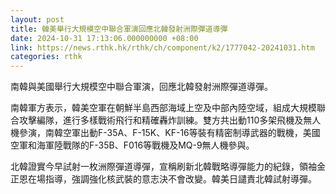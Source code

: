 ```yaml
---
layout: post
title: 韓美舉行大規模空中聯合軍演回應北韓發射洲際彈道導彈
date: 2024-10-31 17:13:06.000000000 +08:00
link: https://news.rthk.hk/rthk/ch/component/k2/1777042-20241031.htm
categories: rthk
---
```


南韓與美國舉行大規模空中聯合軍演，回應北韓發射洲際彈道導彈。

南韓軍方表示，韓美空軍在朝鮮半島西部海域上空及中部內陸空域，組成大規模聯合攻擊編隊，進行多樣戰術飛行和精確轟炸訓練。雙方共出動110多架飛機及無人機參演，南韓空軍出動F-35A、F-15K、KF-16等裝有精密制導武器的戰機，美國空軍和海軍陸戰隊的F-35B、F016等戰機及MQ-9無人機參與。

北韓證實今早試射一枚洲際彈道導彈，宣稱刷新北韓戰略導彈能力的紀錄，領袖金正恩在場指導，強調強化核武裝的意志決不會改變。韓美日譴責北韓試射導彈。
